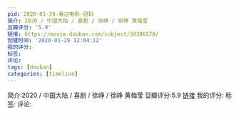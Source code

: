 ```yaml
---
pid: 2020-01-29-看过电影-囧妈
简介: 2020 / 中国大陆 / 喜剧 / 徐峥 / 徐峥 黄梅莹
豆瓣评分: '5.9'
链接: https://movie.douban.com/subject/30306570/
创建时间: '2020-01-29 12:04:12'
我的评分:
标签:
评论:
tags: [douban]
categories: [timeline]
---
```

简介:2020 / 中国大陆 / 喜剧 / 徐峥 / 徐峥 黄梅莹
豆瓣评分:5.9
[链接](https://movie.douban.com/subject/30306570/)
我的评分:
标签:
评论:
